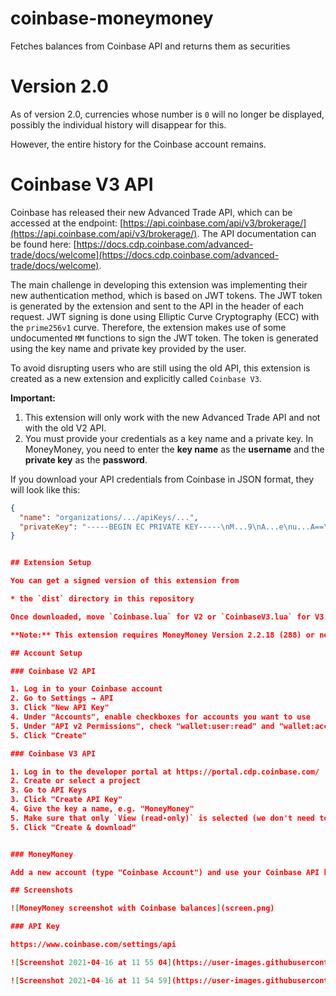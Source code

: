 # coinbase-moneymoney

Fetches balances from Coinbase API and returns them as securities

# Version 2.0

As of version 2.0, currencies whose number is `0` will no longer be displayed, possibly the individual history will disappear for this.

However, the entire history for the Coinbase account remains.

# Coinbase V3 API

Coinbase has released their new Advanced Trade API, which can be accessed at the endpoint: [https://api.coinbase.com/api/v3/brokerage/](https://api.coinbase.com/api/v3/brokerage/). The API documentation can be found here: [https://docs.cdp.coinbase.com/advanced-trade/docs/welcome](https://docs.cdp.coinbase.com/advanced-trade/docs/welcome).

The main challenge in developing this extension was implementing their new authentication method, which is based on JWT tokens. The JWT token is generated by the extension and sent to the API in the header of each request. JWT signing is done using Elliptic Curve Cryptography (ECC) with the `prime256v1` curve. Therefore, the extension makes use of some undocumented `MM` functions to sign the JWT token. The token is generated using the key name and private key provided by the user.

To avoid disrupting users who are still using the old API, this extension is created as a new extension and explicitly called `Coinbase V3`.

**Important:**

1. This extension will only work with the new Advanced Trade API and not with the old V2 API.
2. You must provide your credentials as a key name and a private key. In MoneyMoney, you need to enter the **key name** as the **username** and the **private key** as the **password**.

If you download your API credentials from Coinbase in JSON format, they will look like this:

```json
{
  "name": "organizations/.../apiKeys/...",
  "privateKey": "-----BEGIN EC PRIVATE KEY-----\nM...9\nA...e\nu...A==\n-----END EC PRIVATE KEY-----\n"
}


## Extension Setup

You can get a signed version of this extension from

* the `dist` directory in this repository

Once downloaded, move `Coinbase.lua` for V2 or `CoinbaseV3.lua` for V3 to your MoneyMoney Extensions folder.

**Note:** This extension requires MoneyMoney Version 2.2.18 (288) or newer.

## Account Setup

### Coinbase V2 API

1. Log in to your Coinbase account
2. Go to Settings → API
3. Click "New API Key"
4. Under "Accounts", enable checkboxes for accounts you want to use
5. Under "API v2 Permissions", check "wallet:user:read" and "wallet:accounts:read" (the others aren’t needed)
5. Click "Create"

### Coinbase V3 API

1. Log in to the developer portal at https://portal.cdp.coinbase.com/
2. Create or select a project
3. Go to API Keys
3. Click "Create API Key"
4. Give the key a name, e.g. "MoneyMoney"
5. Make sure that only `View (read-only)` is selected (we don't need to trade)
5. Click "Create & download"


### MoneyMoney

Add a new account (type "Coinbase Account") and use your Coinbase API key as username and your Coinbase API secret as password.

## Screenshots

![MoneyMoney screenshot with Coinbase balances](screen.png)

### API Key

https://www.coinbase.com/settings/api

![Screenshot 2021-04-16 at 11 55 04](https://user-images.githubusercontent.com/92227/115007901-cb74f200-9eaa-11eb-8db5-d87374d9d347.png)

![Screenshot 2021-04-16 at 11 54 59](https://user-images.githubusercontent.com/92227/115007908-cca61f00-9eaa-11eb-9ef8-b0cef8a66cf4.png)
